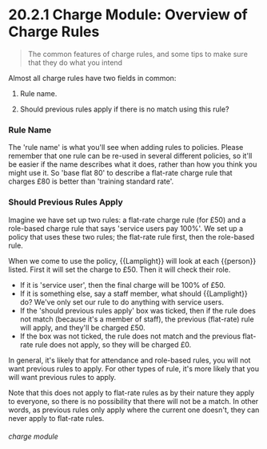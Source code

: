 # 20.2.1 Charge Module: Overview of Charge Rules

> The common features of charge rules, and some tips to make sure that they do what you intend



Almost all charge rules have two fields in common:

  1. Rule name.
  
  2. Should previous rules apply if there is no match using this rule?
  
### Rule Name

The 'rule name' is what you'll see when adding rules to policies. Please remember that one rule can be re-used in several different policies, so it'll be easier if the name describes what it does, rather than how you think you might use it. So 'base flat 80' to describe a flat-rate charge rule that charges £80 is better than 'training standard rate'. 

### Should Previous Rules Apply

Imagine we have set up two rules: a flat-rate charge rule (for £50) and a role-based charge rule that says 'service users pay 100%'. We set up a policy that uses these two rules; the flat-rate rule first, then the role-based rule. 

When we come to use the policy, {{Lamplight}} will look at each {{person}} listed. First it will set the charge to £50. Then it will check their role. 
  - If it is 'service user', then the final charge will be 100% of £50. 
  - If it is something else, say a staff member, what should {{Lamplight}} do? We've only set our rule to do anything with service users.   
  - If the 'should previous rules apply' box was ticked, then if the rule does not match (because it's a member of staff), the previous (flat-rate) rule will apply, and they'll be charged £50. 
  - If the box was not ticked, the rule does not match and the previous flat-rate rule does not apply, so they will be charged £0. 

In general, it's likely that for attendance and role-based rules, you will not want previous rules to apply. For other types of rule, it's more likely that you will want previous rules to apply. 

Note that this does not apply to flat-rate rules as by their nature they apply to everyone, so there is no possibility that there will not be a match. In other words, as previous rules only apply where the current one doesn't, they can never apply to flat-rate rules. 

###### charge module

